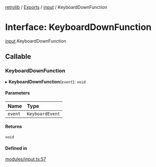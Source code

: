 [retrolib](../README.md) / [Exports](../modules.md) / [input](../modules/input.md) / KeyboardDownFunction

# Interface: KeyboardDownFunction

[input](../modules/input.md).KeyboardDownFunction

## Callable

### KeyboardDownFunction

▸ **KeyboardDownFunction**(`event`): `void`

#### Parameters

| Name | Type |
| :------ | :------ |
| `event` | `KeyboardEvent` |

#### Returns

`void`

#### Defined in

[modules/input.ts:57](https://github.com/philbgarner/retrolib/blob/61e1edc/src/modules/input.ts#L57)
